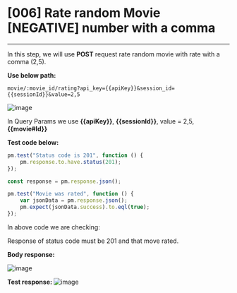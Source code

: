 # [006] Rate random Movie [NEGATIVE] number with a comma
___

In this step, we will use __POST__ request rate random movie with rate with a comma (2,5).

__Use below path:__
```
movie/:movie_id/rating?api_key={{apiKey}}&session_id={{sessionId}}&value=2,5
```
![image](https://user-images.githubusercontent.com/122685448/231307134-780215c4-372a-49c4-9e59-e27d7746336a.png)
 
In Query Params we use __{{apiKey}}__, __{{sessionId}}__, value = 2,5, __{{movie#Id}}__

__Test code below:__
```js {.line-numbers}
pm.test("Status code is 201", function () {
    pm.response.to.have.status(201);
});

const response = pm.response.json();

pm.test("Movie was rated", function () {
    var jsonData = pm.response.json();
    pm.expect(jsonData.success).to.eql(true);
});
```
In above code we are checking:

Response of status code must be 201 and that move rated.

__Body response:__

![image](https://user-images.githubusercontent.com/122685448/231307146-c0513714-b459-40f2-a07a-2d046b817c5d.png)
 
__Test response:__
![image](https://user-images.githubusercontent.com/122685448/231307152-383f3088-d850-484a-9d2b-b0200a0d679c.png)
 
